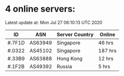 # 4 online servers:

Latest update at: Mon Jul 27 06:10:13 UTC 2020

| ID | ASN | Server Country | Online |
| -- | --- | -------------- | ------ |
| #.7F1D | AS63949 | Singapore | 46 hrs |
| #.0322 | AS45102 | Singapore | 187 hrs |
| #.33B9 | AS63888 | Hong Kong | 12 hrs |
| #.1F2B | AS49392 | Russia | 5 hrs |

